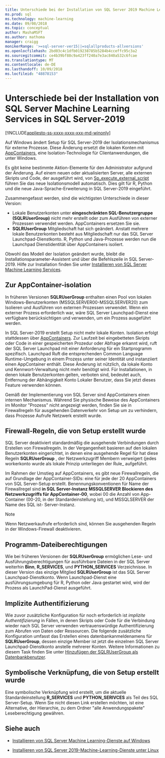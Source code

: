 ```yaml
---
title: Unterschiede bei der Installation von SQL Server 2019 Machine Learning Services | Microsoft-Dokumentation
ms.prod: sql
ms.technology: machine-learning
ms.date: 09/08/2018
ms.topic: conceptual
author: MashaMSFT
ms.author: mathoma
manager: craigg
monikerRange: '>=sql-server-ver15||=sqlallproducts-allversions'
ms.openlocfilehash: 2bd03c4c1dfb019238785b5284b4cceffc95c3a2
ms.sourcegitcommit: ce4b39bf88c9a423ff240a7e3ac840a532c6fcae
ms.translationtype: MT
ms.contentlocale: de-DE
ms.lasthandoff: 10/09/2018
ms.locfileid: "48878153"
---
```

# <a name="differences-in-sql-server-machine-learning-services-installation-in-sql-server-2019"></a>Unterschiede bei der Installation von SQL Server Machine Learning Services in SQL Server-2019  
[!INCLUDE[appliesto-ss-xxxx-xxxx-xxx-md-winonly](../../includes/appliesto-ss-xxxx-xxxx-xxx-md-winonly.md)]

Auf Windows ändert Setup für SQL Server-2019 der Isolationsmechanismus für externe Prozesse. Diese Änderung ersetzt die lokalen Konten mit [AppContainers](https://docs.microsoft.com/windows/desktop/secauthz/appcontainer-isolation), eine Isolation-Technologie für Clientanwendungen, die unter Windows. 

Es gibt keine bestimmte Aktion-Elemente für den Administrator aufgrund der Änderung. Auf einem neuen oder aktualisierten Server, alle externen Skripts und Code, der ausgeführt wird, von [Sp_execute_external_script](../../relational-databases/system-stored-procedures/sp-execute-external-script-transact-sql.md) führen Sie das neue Isolationsmodell automatisch. Dies gilt für R, Python und die neue Java-Sprache-Erweiterung in SQL Server-2019 eingeführt.

Zusammengefasst werden, sind die wichtigsten Unterschiede in dieser Version:

+ Lokale Benutzerkonten unter **eingeschränkten SQL-Benutzergruppe (SQLRUserGroup)** nicht mehr erstellt oder zum Ausführen von externer Prozessen verwendet werden. AppContainers ersetzen Sie sie.
+ **SQLRUserGroup** Mitgliedschaft hat sich geändert. Anstatt mehrere lokale Benutzerkonten besteht aus Mitgliedschaft nur das SQL Server Launchpad-Dienstkonto. R, Python und Java-Prozesse werden nun die Launchpad Dienstidentität über AppContainers isoliert.

Obwohl das Modell der Isolation geändert wurde, bleibt die Installationsparameter-Assistent und über die Befehlszeile in SQL Server-2019. Hilfe zur Installation finden Sie unter [Installieren von SQL Server Machine Learning Services](sql-machine-learning-services-windows-install.md).

## <a name="about-appcontainer-isolation"></a>Zur AppContainer-isolation

In früheren Versionen **SQLRUserGroup** enthalten einen Pool von lokalen Windows-Benutzerkonten (MSSQLSERVER00-MSSQLSERVER20) zum Isolieren und Ausführen von externen Prozessen verwendet. Wenn ein externer Prozess erforderlich war, wäre SQL Server Launchpad-Dienst eine verfügbare berücksichtigen und verwenden, um ein Prozess ausgeführt werden. 

In SQL Server-2019 erstellt Setup nicht mehr lokale Konten. Isolation erfolgt stattdessen über [AppContainers](https://docs.microsoft.com/windows/desktop/secauthz/appcontainer-isolation). Zur Laufzeit bei eingebetteten Skripts oder Code in einer gespeicherten Prozedur oder Abfrage erkannt wird, ruft der SQL Server Launchpad mit einer Anforderung für ein Startprogramm spezifisch. Launchpad Ruft die entsprechenden Common Language Runtime-Umgebung in einem Prozess unter seiner Identität und instanziiert einen AppContainer enthält. Diese Änderung ist nützlich, da lokale Konto und Kennwort-Verwaltung nicht mehr benötigt wird. Für Installationen, in denen lokale Benutzerkonten gelten, verboten sind, bedeutet auch, Entfernung der Abhängigkeit Konto Lokaler Benutzer, dass Sie jetzt dieses Feature verwenden können.

Gemäß der Implementierung von SQL Server sind AppContainers einen internen Mechanismus. Während Sie physische Beweise des AppContainers im Monitor "Prozess" nicht angezeigt werden, finden Sie sie in Firewallregeln für ausgehenden Datenverkehr von Setup um zu verhindern, dass Prozesse Aufrufe Netzwerk erstellt wurde.

## <a name="firewall-rules-created-by-setup"></a>Firewall-Regeln, die von Setup erstellt wurde

SQL Server deaktiviert standardmäßig die ausgehende Verbindungen durch Erstellen von Firewallregeln. In der Vergangenheit basieren auf den lokalen Benutzerkonten eingerichtet, in denen eine ausgehende Regel für hat diese Regeln **SQLRUserGroup** , der Netzwerkzugriff Membern verweigert (jedes workerkonto wurde als lokale Prinzip unterliegen der Rule_ aufgeführt. 

Im Rahmen der Umstieg auf AppContainers, es gibt neue Firewallregeln, die auf Grundlage der AppContainer-SIDs: eine für jede der 20 AppContainers von SQL Server-Setup erstellt. Benennungskonventionen für Name der Firewallregel sind **in SQL Server-Instanz MSSQLSERVER Blockieren des Netzwerkzugriffs für AppContainer-00**, wobei 00 die Anzahl von App-Container (00-20, in der Standardeinstellung ist), und MSSQLSERVER der Name des SQL ist- Server-Instanz. 

> [!Note]
> Wenn Netzwerkaufrufe erforderlich sind, können Sie ausgehenden Regeln in der Windows-Firewall deaktivieren.

## <a name="program-file-permissions"></a>Programm-Dateiberechtigungen

Wie bei früheren Versionen der **SQLRUserGroup** ermöglichen Lese- und Ausführungsberechtigungen für ausführbare Dateien in der SQL Server weiterhin **Binn**, **R_SERVICES**, und  **PYTHON_SERVICES** Verzeichnisse. In dieser Version das einzige Mitglied **SQLRUserGroup** ist das SQL Server Launchpad-Dienstkonto.  Wenn Launchpad-Dienst eine ausführungsumgebung für R, Python oder Java gestartet wird, wird der Prozess als LaunchPad-Dienst ausgeführt.

## <a name="implied-authentication"></a>Implizite Authentifizierung

Wie zuvor zusätzliche Konfiguration für noch erforderlich ist *implizite Authentifizierung* in Fällen, in denen Skripts oder Code für die Verbindung wieder nach SQL Server verwenden vertrauenswürdige Authentifizierung zum Abrufen von Daten oder Ressourcen. Die folgende zusätzliche Konfiguration umfasst das Erstellen eines datenbankanmeldenamens für **SQLRUserGroup**, dessen einzige Member ist jetzt die einzelnen SQL Server Launchpad-Dienstkonto anstelle mehrerer Konten. Weitere Informationen zu diesem Task finden Sie unter [Hinzufügen der SQLRUserGroup als Datenbankbenutzer](../security/add-sqlrusergroup-to-database.md).


## <a name="symbolic-link-created-by-setup"></a>Symbolische Verknüpfung, die von Setup erstellt wurde

Eine symbolische Verknüpfung wird erstellt, um die aktuelle Standardeinstellung **R_SERVICES** und **PYTHON_SERIVCES** als Teil des SQL Server-Setup. Wenn Sie nicht diesen Link erstellen möchten, ist eine Alternative, der Hierarchie, zu dem Ordner "alle Anwendungspakete" Leseberechtigung gewähren.


## <a name="see-also"></a>Siehe auch

+ [Installieren von SQL Server Machine Learning-Dienste auf Windows](sql-machine-learning-services-windows-install.md)

+ [Installieren von SQL Server 2019-Machine-Learning-Dienste unter Linux](../../linux/sql-server-linux-setup-machine-learning.md)
